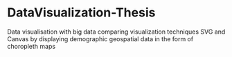 # DataVisualization-Thesis
Data visualisation with big data comparing visualization techniques SVG and Canvas by displaying demographic geospatial data in the form of choropleth maps
